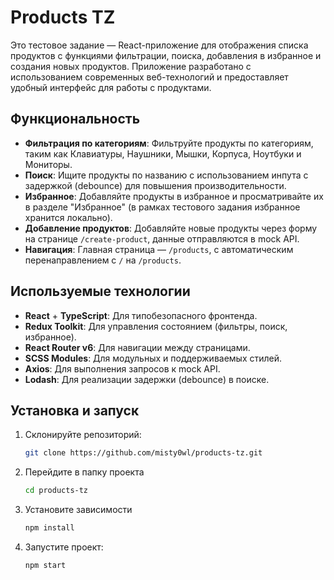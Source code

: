 # Products TZ

Это тестовое задание — React-приложение для отображения списка продуктов с функциями фильтрации, поиска, добавления в избранное и создания новых продуктов. Приложение разработано с использованием современных веб-технологий и предоставляет удобный интерфейс для работы с продуктами.

## Функциональность

- **Фильтрация по категориям**: Фильтруйте продукты по категориям, таким как Клавиатуры, Наушники, Мышки, Корпуса, Ноутбуки и Мониторы.
- **Поиск**: Ищите продукты по названию с использованием инпута с задержкой (debounce) для повышения производительности.
- **Избранное**: Добавляйте продукты в избранное и просматривайте их в разделе "Избранное" (в рамках тестового задания избранное хранится локально).
- **Добавление продуктов**: Добавляйте новые продукты через форму на странице `/create-product`, данные отправляются в mock API.
- **Навигация**: Главная страница — `/products`, с автоматическим перенаправлением с `/` на `/products`.

## Используемые технологии

- **React** + **TypeScript**: Для типобезопасного фронтенда.
- **Redux Toolkit**: Для управления состоянием (фильтры, поиск, избранное).
- **React Router v6**: Для навигации между страницами.
- **SCSS Modules**: Для модульных и поддерживаемых стилей.
- **Axios**: Для выполнения запросов к mock API.
- **Lodash**: Для реализации задержки (debounce) в поиске.

## Установка и запуск

1. Склонируйте репозиторий:
   ```bash
   git clone https://github.com/misty0wl/products-tz.git
2. Перейдите в папку проекта
   ```bash
   cd products-tz
3. Установите зависимости
   ```bash
   npm install
4. Запустите проект:
   ```bash
   npm start